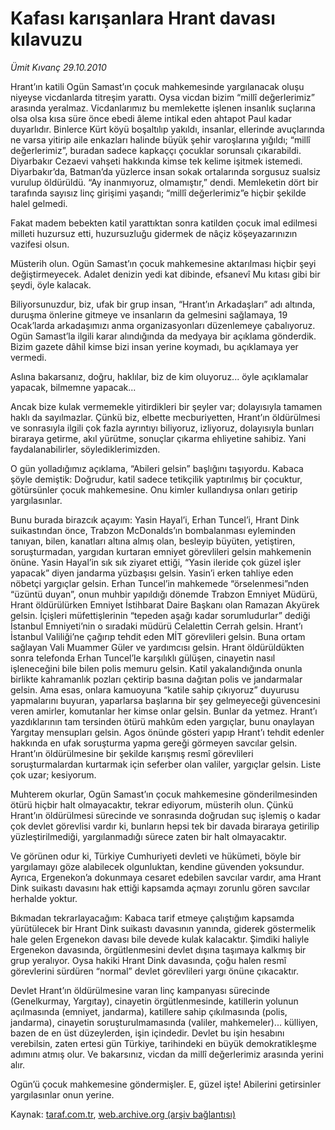 # Kafası karışanlara Hrant davası kılavuzu

*Ümit Kıvanç 29.10.2010*

<div class="yazi"><p>Hrant’ın katili Ogün Samast’ın çocuk mahkemesinde yargılanacak oluşu niyeyse vicdanlarda titreşim yarattı. Oysa vicdan bizim “millî değerlerimiz” arasında yeralmaz. Vicdanlarımız bu memlekette işlenen insanlık suçlarına olsa olsa kısa süre önce ebedi âleme intikal eden ahtapot Paul kadar duyarlıdır. Binlerce Kürt köyü boşaltılıp yakıldı, insanlar, ellerinde avuçlarında ne varsa yitirip aile enkazları halinde büyük şehir varoşlarına yığıldı; “millî değerlerimiz”, buradan sadece kapkaççı çocuklar sorunsalı çıkarabildi. Diyarbakır Cezaevi vahşeti hakkında kimse tek kelime işitmek istemedi. Diyarbakır’da, Batman’da yüzlerce insan sokak ortalarında sorgusuz sualsiz vurulup öldürüldü. “Ay inanmıyoruz, olmamıştır,” dendi. Memleketin dört bir tarafında sayısız linç girişimi yaşandı; “millî değerlerimiz”e hiçbir şekilde halel gelmedi.</p>
<p>Fakat madem bebekten katil yarattıktan sonra katilden çocuk imal edilmesi milleti huzursuz etti, huzursuzluğu gidermek de nâçiz köşeyazarınızın vazifesi olsun.</p>
<p>Müsterih olun. Ogün Samast’ın çocuk mahkemesine aktarılması hiçbir şeyi değiştirmeyecek. Adalet denizin yedi kat dibinde, efsanevî Mu kıtası gibi bir şeydi, öyle kalacak.</p>
<p>Biliyorsunuzdur, biz, ufak bir grup insan, “Hrant’ın Arkadaşları” adı altında, duruşma önlerine gitmeye ve insanların da gelmesini sağlamaya, 19 Ocak’larda arkadaşımızı anma organizasyonları düzenlemeye çabalıyoruz. Ogün Samast’la ilgili karar alındığında da medyaya bir açıklama gönderdik. Bizim gazete dâhil kimse bizi insan yerine koymadı, bu açıklamaya yer vermedi. </p>
<p>Aslına bakarsanız, doğru, haklılar, biz de kim oluyoruz... öyle açıklamalar yapacak, bilmemne yapacak...</p>
<p>Ancak bize kulak vermemekle yitirdikleri bir şeyler var; dolayısıyla tamamen haklı da sayılmazlar. Çünkü biz, elbette mecburiyetten, Hrant’ın öldürülmesi ve sonrasıyla ilgili çok fazla ayrıntıyı biliyoruz, izliyoruz, dolayısıyla bunları biraraya getirme, akıl yürütme, sonuçlar çıkarma ehliyetine sahibiz. Yani faydalanabilirler, söylediklerimizden.</p>
<p>O gün yolladığımız açıklama, “Abileri gelsin” başlığını taşıyordu. Kabaca şöyle demiştik: Doğrudur, katil sadece tetikçilik yaptırılmış bir çocuktur, götürsünler çocuk mahkemesine. Onu kimler kullandıysa onları getirip yargılasınlar.</p>
<p>Bunu burada birazcık açayım: Yasin Hayal’i, Erhan Tuncel’i, Hrant Dink suikastından önce, Trabzon McDonalds’ın bombalanması eyleminden tanıyan, bilen, kanatları altına almış olan, besleyip büyüten, yetiştiren, soruşturmadan, yargıdan kurtaran emniyet görevlileri gelsin mahkemenin önüne. Yasin Hayal’in sık sık ziyaret ettiği, “Yasin ileride çok güzel işler yapacak” diyen jandarma yüzbaşısı gelsin. Yasin’i erken tahliye eden nöbetçi yargıçlar gelsin. Erhan Tuncel’in mahkemede “örselenmesi”nden “üzüntü duyan”, onun muhbir yapıldığı dönemde Trabzon Emniyet Müdürü, Hrant öldürülürken Emniyet İstihbarat Daire Başkanı olan Ramazan Akyürek gelsin. İçişleri müfettişlerinin “tepeden aşağı kadar sorumludurlar” dediği İstanbul Emniyeti’nin o sıradaki müdürü Celalettin Cerrah gelsin. Hrant’ı İstanbul Valiliği’ne çağırıp tehdit eden MİT görevlileri gelsin. Buna ortam sağlayan Vali Muammer Güler ve yardımcısı gelsin. Hrant öldürüldükten sonra telefonda Erhan Tuncel’le karşılıklı gülüşen, cinayetin nasıl işleneceğini bile bilen polis memuru gelsin. Katil yakalandığında onunla birlikte kahramanlık pozları çektirip basına dağıtan polis ve jandarmalar gelsin. Ama esas, onlara kamuoyuna “katile sahip çıkıyoruz” duyurusu yapmalarını buyuran, yaparlarsa başlarına bir şey gelmeyeceği güvencesini veren amirler, komutanlar her kimse onlar gelsin. Bunlar da yetmez. Hrant’ı yazdıklarının tam tersinden ötürü mahkûm eden yargıçlar, bunu onaylayan Yargıtay mensupları gelsin. Agos önünde gösteri yapıp Hrant’ı tehdit edenler hakkında en ufak soruşturma yapma gereği görmeyen savcılar gelsin. Hrant’ın öldürülmesine bir şekilde karışmış resmî görevlileri soruşturmalardan kurtarmak için seferber olan valiler, yargıçlar gelsin. Liste çok uzar; kesiyorum.</p>
<p>Muhterem okurlar, Ogün Samast’ın çocuk mahkemesine gönderilmesinden ötürü hiçbir halt olmayacaktır, tekrar ediyorum, müsterih olun. Çünkü Hrant’ın öldürülmesi sürecinde ve sonrasında doğrudan suç işlemiş o kadar çok devlet görevlisi vardır ki, bunların hepsi tek bir davada biraraya getirilip yüzleştirilmediği, yargılanmadığı sürece zaten bir halt olmayacaktır. </p>
<p>Ve görünen odur ki, Türkiye Cumhuriyeti devleti ve hükümeti, böyle bir yargılamayı göze alabilecek olgunluktan, kendine güvenden yoksundur. Ayrıca, Ergenekon’a dokunmaya cesaret edebilen savcılar vardır, ama Hrant Dink suikastı davasını hak ettiği kapsamda açmayı zorunlu gören savcılar herhalde yoktur.</p>
<p>Bıkmadan tekrarlayacağım: Kabaca tarif etmeye çalıştığım kapsamda yürütülecek bir Hrant Dink suikastı davasının yanında, giderek göstermelik hale gelen Ergenekon davası bile devede kulak kalacaktır. Şimdiki haliyle Ergenekon davasında, örgütlenmesini devlet dışına taşımaya kalkmış bir grup yeralıyor. Oysa hakiki Hrant Dink davasında, çoğu halen resmî görevlerini sürdüren “normal” devlet görevlileri yargı önüne çıkacaktır. </p>
<p>Devlet Hrant’ın öldürülmesine varan linç kampanyası sürecinde (Genelkurmay, Yargıtay), cinayetin örgütlenmesinde, katillerin yolunun açılmasında (emniyet, jandarma), katillere sahip çıkılmasında (polis, jandarma), cinayetin soruşturulmamasında (valiler, mahkemeler)... külliyen, bazen de en üst düzeylerden, işin içindedir. Devlet bu işin hesabını verebilsin, zaten ertesi gün Türkiye, tarihindeki en büyük demokratikleşme adımını atmış olur. Ve bakarsınız, vicdan da millî değerlerimiz arasında yerini alır.</p>
<p>Ogün’ü çocuk mahkemesine göndermişler. E, güzel işte! Abilerini getirsinler yargılasınlar onun yerine.</p></div>

Kaynak: [taraf.com.tr](http://www.taraf.com.tr:80/umit-kivanc/makale-kafasi-karisanlara-hrant-davasi-kilavuzu.htm), [web.archive.org (arşiv bağlantısı)](http://web.archive.org/web/20101031171544/http://www.taraf.com.tr:80/umit-kivanc/makale-kafasi-karisanlara-hrant-davasi-kilavuzu.htm)
